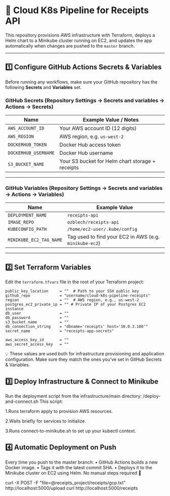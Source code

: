 # 🚀 Cloud K8s Pipeline for Receipts API

This repository provisions AWS infrastructure with Terraform, deploys a Helm chart to a Minikube cluster running on EC2, and updates the app automatically when changes are pushed to the `master` branch.

---

## 1️⃣ Configure GitHub Actions Secrets & Variables

Before running any workflows, make sure your GitHub repository has the following **Secrets** and **Variables** set.

### GitHub **Secrets** (Repository Settings → Secrets and variables → Actions → Secrets)
| Name                  | Example Value / Notes                               |
|-----------------------|-----------------------------------------------------|
| `AWS_ACCOUNT_ID`      | Your AWS account ID (12 digits)                     |
| `AWS_REGION`          | AWS region, e.g. `us-west-2`                        |
| `DOCKERHUB_TOKEN`     | Docker Hub access token                             |
| `DOCKERHUB_USERNAME`  | Docker Hub username                                 |
| `S3_BUCKET_NAME`      | Your S3 bucket for Helm chart storage + receipts    |

---

### GitHub **Variables** (Repository Settings → Secrets and variables → Actions → Variables)
| Name                     | Example Value                                              |
|--------------------------|------------------------------------------------------------|
| `DEPLOYMENT_NAME`        | `receipts-api`                                             |
| `IMAGE_REPO`             | `ozblech/receipts-api`                                     |
| `KUBECONFIG_PATH`        | `/home/ec2-user/.kube/config`                              |
| `MINIKUBE_EC2_TAG_NAME`  | Tag used to find your EC2 in AWS (e.g. `minikube-ec2`)     |

---

## 2️⃣ Set Terraform Variables

Edit the `terraform.tfvars` file in the root of your Terraform project:

```hcl
public_key_location     = ""  # Path to your SSH public key
github_repo             = "username/cloud-k8s-pipeline-receipts"
region                  = ""  # AWS region, e.g., us-west-2
postgres_ec2_private_ip = "" # Private IP of your Postgres EC2 instance
db_user                 = ""
db_password             = ""
s3_bucket_name          = ""
db_connection_string    = "dbname='receipts' host='10.0.3.100'"
secret_name             = "receipts-app-secrets"

aws_access_key_id       = ""
aws_secret_access_key   = ""

```

💡 These values are used both for infrastructure provisioning and application configuration.
Make sure they match the ones you’ve set in GitHub Secrets & Variables.

## 3️⃣ Deploy Infrastructure & Connect to Minikube

Run the deployment script from the infrastructure/main directory:
/deploy-and-connect.sh
This script:

1.Runs terraform apply to provision AWS resources.

2.Waits briefly for services to initialize.

3.Runs connect-to-minikube.sh to set up your kubectl context.


## 4️⃣ Automatic Deployment on Push

Every time you push to the master branch:
    • GitHub Actions builds a new Docker image.
    • Tags it with the latest commit SHA.
    • Deploys it to the Minikube cluster on EC2 using Helm.
No manual steps required 🚀


curl -X POST -F "file=@receipts_project/receipts/gcp.txt" http://localhost:5000/upload
curl http://localhost:5000/receipts
